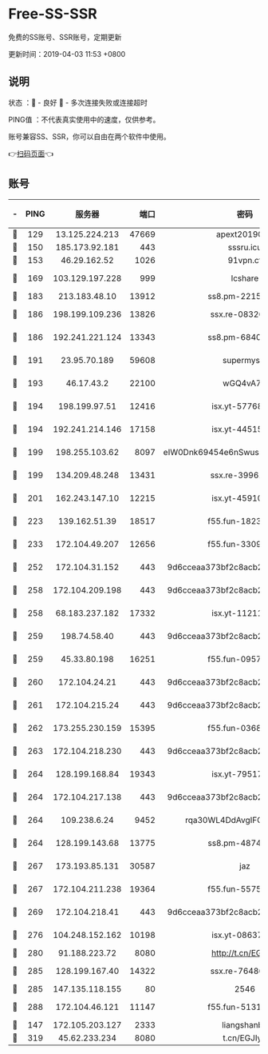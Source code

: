 # Free-SS-SSR

免费的SS账号、SSR账号，定期更新

更新时间：2019-04-03 11:53 +0800

## 说明

状态     ：🙂 - 良好 🙁 - 多次连接失败或连接超时

PING值   ：不代表真实使用中的速度，仅供参考。

账号兼容SS、SSR，你可以自由在两个软件中使用。

👉[扫码页面](https://liesauer.github.io/Free-SS-SSR/)👈

## 账号

|-|PING|服务器|端口|密码|加密方式|区域|
|:----:|:----:|:-----:|-----:|:----:|:----:|:----:|
|🙂|129|13.125.224.213|47669|apext2019001|chacha20|KR|
|🙂|150|185.173.92.181|443|sssru.icu|rc4-md5|RU|
|🙂|153|46.29.162.52|1026|91vpn.cf|rc4-md5|RU|
|🙂|169|103.129.197.228|999|lcshare|aes-256-cfb|US|
|🙂|183|213.183.48.10|13912|ss8.pm-22156401|rc4-md5|RU|
|🙂|186|198.199.109.236|13826|ssx.re-08326008|aes-256-cfb|US|
|🙂|186|192.241.221.124|13343|ss8.pm-68405899|aes-256-cfb|US|
|🙂|191|23.95.70.189|59608|supermyssr|chacha20-ietf|US|
|🙂|193|46.17.43.2|22100|wGQ4vA7D|aes-256-gcm|RU|
|🙂|194|198.199.97.51|12416|isx.yt-57768817|aes-256-cfb|US|
|🙂|194|192.241.214.146|17158|isx.yt-44515301|aes-256-cfb|US|
|🙂|199|198.255.103.62|8097|eIW0Dnk69454e6nSwuspv9DmS201tQ0D|aes-256-cfb|US|
|🙂|199|134.209.48.248|13431|ssx.re-39961207|aes-256-cfb|US|
|🙂|201|162.243.147.10|12215|isx.yt-45910639|aes-256-cfb|US|
|🙂|223|139.162.51.39|18517|f55.fun-18237824|aes-256-cfb|SG|
|🙂|233|172.104.49.207|12656|f55.fun-33093781|aes-256-cfb|SG|
|🙂|252|172.104.31.152|443|9d6cceaa373bf2c8acb22e60b6a58be6|aes-256-cfb|US|
|🙂|258|172.104.209.198|443|9d6cceaa373bf2c8acb22e60b6a58be6|aes-256-cfb|US|
|🙂|258|68.183.237.182|17332|isx.yt-11211578|aes-256-cfb|SG|
|🙂|259|198.74.58.40|443|9d6cceaa373bf2c8acb22e60b6a58be6|aes-256-cfb|US|
|🙂|259|45.33.80.198|16251|f55.fun-09570077|aes-256-cfb|US|
|🙂|260|172.104.24.21|443|9d6cceaa373bf2c8acb22e60b6a58be6|aes-256-cfb|US|
|🙂|261|172.104.215.24|443|9d6cceaa373bf2c8acb22e60b6a58be6|aes-256-cfb|US|
|🙂|262|173.255.230.159|15395|f55.fun-03681887|aes-256-cfb|US|
|🙂|263|172.104.218.230|443|9d6cceaa373bf2c8acb22e60b6a58be6|aes-256-cfb|US|
|🙂|264|128.199.168.84|19343|isx.yt-79517808|aes-256-cfb|SG|
|🙂|264|172.104.217.138|443|9d6cceaa373bf2c8acb22e60b6a58be6|aes-256-cfb|US|
|🙂|264|109.238.6.24|9452|rqa30WL4DdAvgIFG6Fs3znzTa|aes-256-cfb|FR|
|🙂|264|128.199.143.68|13775|ss8.pm-48740881|aes-256-cfb|SG|
|🙂|267|173.193.85.131|30587|jaz|aes-256-cfb|US|
|🙂|267|172.104.211.238|19364|f55.fun-55755367|aes-256-cfb|US|
|🙂|269|172.104.218.41|443|9d6cceaa373bf2c8acb22e60b6a58be6|aes-256-cfb|US|
|🙂|276|104.248.152.162|10198|isx.yt-08637279|aes-256-cfb|SG|
|🙂|280|91.188.223.72|8080|http://t.cn/EGJIyrl|rc4-md5|RU|
|🙂|285|128.199.167.40|14322|ssx.re-76486962|aes-256-cfb|SG|
|🙂|285|147.135.118.155|80|2546|chacha20|US|
|🙂|288|172.104.46.121|11147|f55.fun-51319184|aes-256-cfb|SG|
|🙂|147|172.105.203.127|2333|liangshanbo|chacha20|JP|
|🙂|319|45.62.233.234|8080|t.cn/EGJIyrl|rc4-md5|CA|
